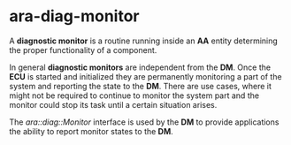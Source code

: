 # ara-diag-monitor

A **diagnostic monitor** is a routine running inside an **AA** entity determining the proper functionality of a component.

In general **diagnostic monitors** are independent from the **DM**. Once the **ECU** is started and initialized they are permanently monitoring a part of the system and reporting the state to the **DM**. There are use cases, where it might not be required to continue to monitor the system part and the monitor could stop its task until a certain situation arises.

The *ara::diag::Monitor* interface is used by the **DM** to provide applications the ability to report monitor states to the **DM**.
